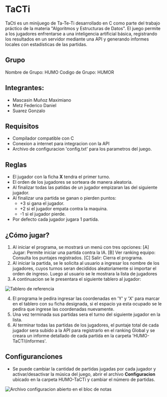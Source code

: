 # TaCTi
TaCti es un minijuego de Ta-Te-Ti desarrollado en C como parte del trabajo práctico de la materia "Algoritmos y Estructuras de Datos". El juego permite a los jugadores enfrentarse a una inteligencia artificial básica, registrando los resultados en un servidor mediante una API y generando informes locales con estadísticas de las partidas.
## Grupo
Nombre de Grupo: HUMO
Codigo de Grupo: HUMOR
## Integrantes:
* Mascasin Muñoz Maximiano
* Metz Federico Daniel
* Suarez Gonzalo
## Requisitos
* Compilador compatible con C
* Conexion a internet para integracion con la API
* Archivo de configuracion 'config.txt' para los parametros del juego.
## Reglas
* El jugador con la ficha **X** tendra el primer turno.
* El orden de los jugadores se sorteara de manera aleatoria.
* Al finalizar todas las patidas de un jugador empizaran las del siguiente jugador.
* Al finalizar una partida se ganan o pierden puntos:
    * +3 si gana el jugador.
    * +2 si el jugador empata contra la maquina.
    * -1 si el jugador pierde.
* Por defecto cada jugador jugara 1 partida.
## ¿Cómo jugar?
1. Al iniciar el programa, se mostrará un menú con tres opciones:
   [A] Jugar: Permite iniciar una partida contra la IA.
   [B] Ver ranking equipo: Consulta los puntajes registrados.
   [C] Salir: Cierra el programa.
2. Al iniciar la partida, se le solicita al usuario a ingresar los nombre de los jugadores, cuyos turnos seran decididos aleatoriamente si importar el orden de ingreso. Luego al usuario se le mostrara la lista de jugadores
3. A continuacion se le presentara el siguiente tablero al jugador:

![Tablero de referencia](https://github.com/user-attachments/assets/5870e58b-be7b-4505-a4fa-27c79310816c)

4. El programa le pedira ingresar las coordenadas en 'Y' y 'X' para marcar en el tablero con su ficha designada, si el espacio ya esta ocupado se le pedira que ingrese las coordenadas nuevamente.
5. Una vez terminada sus partidas sera el turno del siguiente jugador en la lista.
6. Al terminar todas las partidas de los jugadores, el puntaje total de cada jugador sera subido a la API para registrarlo en el ranking Global y se creara un informe detallado de cada partida en la carpeta 'HUMO-TaCTi\Informes'.
## Configuranciones
* Se puede cambiar la cantidad de partidas jugadas por cada jugador y activar/desactivar la música del juego, abrir el archivo **Configuracion** ubicado en la carpeta HUMO-TaCTi y cambiar el número de partidas.  

![Archivo configuracion abierto en el bloc de notas](https://github.com/user-attachments/assets/af2a68a1-af30-47f2-bb42-8e6343672b79)
